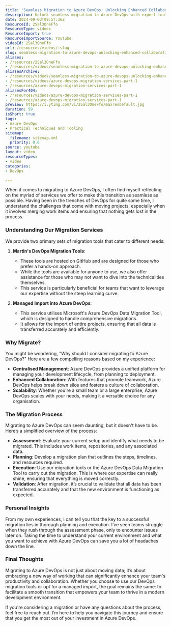 ```yaml
---
title: 'Seamless Migration to Azure DevOps: Unlocking Enhanced Collaboration and Productivity'
description: Unlock seamless migration to Azure DevOps with expert tools and insights. Discover how to enhance collaboration and productivity in your team today!
date: 2024-09-03T09:57:36Z
ResourceId: 2Sal3OneFfo
ResourceType: videos
ResourceImport: true
ResourceImportSource: Youtube
videoId: 2Sal3OneFfo
url: /resources/videos/:slug
slug: seamless-migration-to-azure-devops-unlocking-enhanced-collaboration-and-productivity-2Sal3OneFfo
aliases:
- /resources/2Sal3OneFfo
- /resources/videos/seamless-migration-to-azure-devops-unlocking-enhanced-collaboration-and-productivity
aliasesArchive:
- /resources/videos/seamless-migration-to-azure-devops-unlocking-enhanced-collaboration-and-productivity
- /resources/videos/azure-devops-migration-services-part-1
- /resources/azure-devops-migration-services-part-1
aliasesFor404:
- /resources/videos/azure-devops-migration-services-part-1
- /resources/azure-devops-migration-services-part-1
preview: https://i.ytimg.com/vi/2Sal3OneFfo/maxresdefault.jpg
duration: 59
isShort: true
tags:
- Azure DevOps
- Practical Techniques and Tooling
sitemap:
  filename: sitemap.xml
  priority: 0.6
source: youtube
layout: video
resourceTypes:
- video
categories:
- DevOps

---
```

When it comes to migrating to Azure DevOps, I often find myself reflecting on the myriad of services we offer to make this transition as seamless as possible. Having been in the trenches of DevOps for quite some time, I understand the challenges that come with moving projects, especially when it involves merging work items and ensuring that nothing gets lost in the process. 

### Understanding Our Migration Services

We provide two primary sets of migration tools that cater to different needs:

1. **Martin's DevOps Migration Tools**: 
   - These tools are hosted on GitHub and are designed for those who prefer a hands-on approach. 
   - While the tools are available for anyone to use, we also offer assistance for those who may not want to dive into the technicalities themselves. 
   - This service is particularly beneficial for teams that want to leverage our expertise without the steep learning curve.

2. **Managed Import into Azure DevOps**:
   - This service utilises Microsoft's Azure DevOps Data Migration Tool, which is designed to handle comprehensive migrations.
   - It allows for the import of entire projects, ensuring that all data is transferred accurately and efficiently.

### Why Migrate?

You might be wondering, "Why should I consider migrating to Azure DevOps?" Here are a few compelling reasons based on my experience:

- **Centralised Management**: Azure DevOps provides a unified platform for managing your development lifecycle, from planning to deployment.
- **Enhanced Collaboration**: With features that promote teamwork, Azure DevOps helps break down silos and fosters a culture of collaboration.
- **Scalability**: Whether you're a small team or a large enterprise, Azure DevOps scales with your needs, making it a versatile choice for any organisation.

### The Migration Process

Migrating to Azure DevOps can seem daunting, but it doesn't have to be. Here’s a simplified overview of the process:

- **Assessment**: Evaluate your current setup and identify what needs to be migrated. This includes work items, repositories, and any associated data.
- **Planning**: Develop a migration plan that outlines the steps, timelines, and resources required.
- **Execution**: Use our migration tools or the Azure DevOps Data Migration Tool to carry out the migration. This is where our expertise can really shine, ensuring that everything is moved correctly.
- **Validation**: After migration, it’s crucial to validate that all data has been transferred accurately and that the new environment is functioning as expected.

### Personal Insights

From my own experiences, I can tell you that the key to a successful migration lies in thorough planning and execution. I’ve seen teams struggle when they rush through the assessment phase, only to encounter issues later on. Taking the time to understand your current environment and what you want to achieve with Azure DevOps can save you a lot of headaches down the line.

### Final Thoughts

Migrating to Azure DevOps is not just about moving data; it’s about embracing a new way of working that can significantly enhance your team's productivity and collaboration. Whether you choose to use our DevOps migration tools or opt for a managed import, the goal remains the same: to facilitate a smooth transition that empowers your team to thrive in a modern development environment.

If you're considering a migration or have any questions about the process, feel free to reach out. I’m here to help you navigate this journey and ensure that you get the most out of your investment in Azure DevOps.
